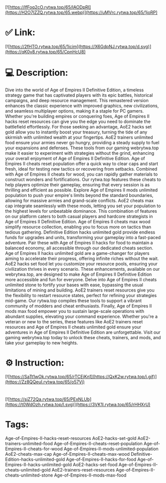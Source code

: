 [![https://IfFoq2cO.rytwa.top/65/IAODpRI](https://H2O7IZZQ.rytwa.top/65.webp)](https://uMVrc.rytwa.top/65/1joRP)
# ✅ Link:
[![https://2fHTO.rytwa.top/65/1icim](https://X6GdpNJ.rytwa.top/d.svg)](https://qK0v8.rytwa.top/65/CpnHcU8)
# 💻 Description:
Dive into the world of Age of Empires II Definitive Edition, a timeless strategy game that has captivated players with its epic battles, historical campaigns, and deep resource management. This remastered version enhances the classic experience with improved graphics, new civilizations, and seamless multiplayer options, making it a staple for PC gamers. Whether you're building empires or conquering foes, Age of Empires II hacks reset resources can give you the edge you need to dominate the battlefield effortlessly.
For those seeking an advantage, AoE2 hacks set gold allow you to instantly boost your treasury, turning the tide of any skirmish with unlimited wealth at your fingertips. AoE2 trainers unlimited food ensure your armies never go hungry, providing a steady supply to fuel your expansions and defenses. These tools from our gaming webrytwa.top make it easier to experiment with strategies without the grind, enhancing your overall enjoyment of Age of Empires II Definitive Edition.
Age of Empires II cheats reset population offer a quick way to clear caps and start fresh, ideal for testing new tactics or recovering from setbacks. Combined with Age of Empires II cheats for wood, you can rapidly gather materials to construct wonders and fortifications. Our rytwa.top features these cheats to help players optimize their gameplay, ensuring that every session is as thrilling and efficient as possible.
Explore Age of Empires II mods unlimited population to push your empire's limits beyond the standard boundaries, allowing for massive armies and grand-scale conflicts. AoE2 cheats max cap integrate seamlessly with these mods, letting you set your population to the highest levels for unbeatable dominance. This combination of features on our platform caters to both casual players and hardcore strategists in Age of Empires II Definitive Edition.
Age of Empires II cheats max wood simplify resource collection, enabling you to focus more on tactics than tedious gathering. Definitive Edition hacks unlimited gold provide endless funds for upgrades and units, transforming your gameplay into a fast-paced adventure. Pair these with Age of Empires II hacks for food to maintain a balanced economy, all accessible through our dedicated cheats section.
Age of Empires II hacks unlimited gold are a game-changer for players aiming to accelerate their progress, offering infinite riches without the wait. AoE2 hacks set food let you customize your resource pools, ensuring your civilization thrives in every scenario. These enhancements, available on our webrytwa.top, are designed to make Age of Empires II Definitive Edition more accessible and fun for everyone.
Delve into Age of Empires II cheats unlimited stone to fortify your bases with ease, bypassing the usual limitations of mining and building. AoE2 trainers reset resources give you the flexibility to restart resource states, perfect for refining your strategies mid-game. Our rytwa.top compiles these tools to support a vibrant community of modders and cheat enthusiasts.
Finally, Age of Empires II mods max food empower you to sustain large-scale operations with abundant supplies, elevating your command experience. Whether you're a veteran or new to the series, these features like AoE2 trainers reset resources and Age of Empires II cheats unlimited gold ensure your adventures in Age of Empires II Definitive Edition are unforgettable. Visit our gaming webrytwa.top today to unlock these cheats, trainers, and mods, and take your gameplay to new heights.

# ⚙️ Instruction:
[![https://SaTt1wOk.rytwa.top/65/rTCEjKn1](https://QxK2w.rytwa.top/i.gif)](https://Zz8QQeuI.rytwa.top/65/o57Vj)
#
[![https://siZ72Qa.rytwa.top/65/PExNLUb](https://t0WdOzh.rytwa.top/l.svg)](https://3VK1I.rytwa.top/65/rHHXrU)
# Tags:
Age-of-Empires-II-hacks-reset-resources AoE2-hacks-set-gold AoE2-trainers-unlimited-food Age-of-Empires-II-cheats-reset-population Age-of-Empires-II-cheats-for-wood Age-of-Empires-II-mods-unlimited-population AoE2-cheats-max-cap Age-of-Empires-II-cheats-max-wood Definitive-Edition-hacks-unlimited-gold Age-of-Empires-II-hacks-for-food Age-of-Empires-II-hacks-unlimited-gold AoE2-hacks-set-food Age-of-Empires-II-cheats-unlimited-gold AoE2-trainers-reset-resources Age-of-Empires-II-cheats-unlimited-stone Age-of-Empires-II-mods-max-food





